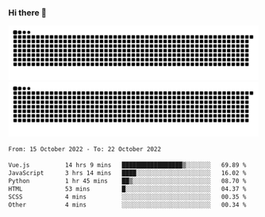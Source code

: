 ### Hi there 👋

![GitHub Snake Light](https://raw.githubusercontent.com/jichangee/jichangee/output/github-snake.svg#gh-light-mode-only)
![GitHub Snake dark](https://raw.githubusercontent.com/jichangee/jichangee/output/github-snake-dark.svg#gh-dark-mode-only)

<!--START_SECTION:waka-->

```text
From: 15 October 2022 - To: 22 October 2022

Vue.js          14 hrs 9 mins   █████████████████▒░░░░░░░   69.89 %
JavaScript      3 hrs 14 mins   ████░░░░░░░░░░░░░░░░░░░░░   16.02 %
Python          1 hr 45 mins    ██▒░░░░░░░░░░░░░░░░░░░░░░   08.70 %
HTML            53 mins         █░░░░░░░░░░░░░░░░░░░░░░░░   04.37 %
SCSS            4 mins          ░░░░░░░░░░░░░░░░░░░░░░░░░   00.35 %
Other           4 mins          ░░░░░░░░░░░░░░░░░░░░░░░░░   00.34 %
```

<!--END_SECTION:waka-->

<!--
![GitHub Snake Light](github-snake.svg#gh-light-mode-only)
![GitHub Snake dark](github-snake-dark.svg#gh-dark-mode-only)
-->

<!--
**jichangee/jichangee** is a ✨ _special_ ✨ repository because its `README.md` (this file) appears on your GitHub profile.

Here are some ideas to get you started:

- 🔭 I’m currently working on ...
- 🌱 I’m currently learning ...
- 👯 I’m looking to collaborate on ...
- 🤔 I’m looking for help with ...
- 💬 Ask me about ...
- 📫 How to reach me: ...
- 😄 Pronouns: ...
- ⚡ Fun fact: ...
-->

